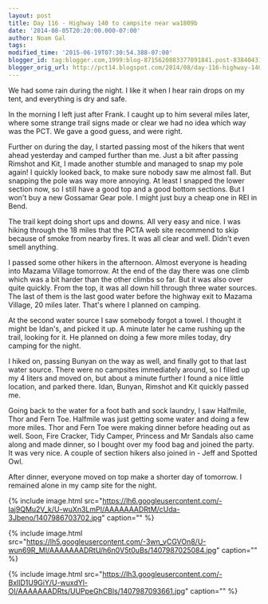 ```yaml
---
layout: post
title: Day 116 - Highway 140 to campsite near wa1809b
date: '2014-08-05T20:20:00.000-07:00'
author: Noam Gal
tags:
modified_time: '2015-06-19T07:30:54.388-07:00'
blogger_id: tag:blogger.com,1999:blog-8715620883377891841.post-8384043183203043993
blogger_orig_url: http://pct14.blogspot.com/2014/08/day-116-highway-140-to-campsite-near.html
---
```

We had some rain during the night. I like it when I hear rain drops on my tent, and everything is dry and safe.

In the morning I left just after Frank. I caught up to him several miles later, where some strange trail signs made or clear we had no idea which way was the PCT. We gave a good guess, and were right.

Further on during the day, I started passing most of the hikers that went ahead yesterday and camped further than me. Just a bit after passing Rimshot and Kit, I made another stumble and managed to snap my pole again! I quickly looked back, to make sure nobody saw me almost fall. But snapping the pole was way more annoying. At least I snapped the lower section now, so I still have a good top and a good bottom sections. But I won't buy a new Gossamar Gear pole. I might just buy a cheap one in REI in Bend.

The trail kept doing short ups and downs. All very easy and nice. I was hiking through the 18 miles that the PCTA web site recommend to skip because of smoke from nearby fires. It was all clear and well. Didn't even smell anything.

I passed some other hikers in the afternoon. Almost everyone is heading into Mazama Village tomorrow. At the end of the day there was one climb which was a bit harder than the other climbs so far. But it was also over quite quickly. From the top, it was all down hill through three water sources. The last of them is the last good water before the highway exit to Mazama Village, 20 miles later. That's where I planned on camping.

At the second water source I saw somebody forgot a towel. I thought it might be Idan's, and picked it up. A minute later he came rushing up the trail, looking for it. He planned on doing a few more miles today, dry camping for the night.

I hiked on, passing Bunyan on the way as well, and finally got to that last water source. There were no campsites immediately around, so I filled up my 4 liters and moved on, but about a minute further I found a nice little location, and parked there. Idan, Bunyan, Rimshot and Kit quickly passed me.

Going back to the water for a foot bath and sock laundry, I saw Halfmile, Thor and Fern Toe. Halfmile was just getting some water and doing a few more miles. Thor and Fern Toe were making dinner before heading out as well. Soon, Fire Cracker, Tidy Camper, Princess and Mr Sandals also came along and made dinner, so I bought over my food bag and joined the party. It was very nice. A couple of section hikers also joined in - Jeff and Spotted Owl.

After dinner, everyone moved on top make a shorter day of tomorrow. I remained alone in my camp site for the night.

{% include image.html src="https://lh6.googleusercontent.com/-Iaj9QMu2V_k/U-wuXn3LmPI/AAAAAAADRtM/cUda-3Jbeno/1407986703702.jpg" caption="" %}

{% include image.html src="https://lh5.googleusercontent.com/-3wn_vCGVOn8/U-wun69R_MI/AAAAAAADRtU/h6n0V5t0uBs/1407987025084.jpg" caption="" %}

{% include image.html src="https://lh3.googleusercontent.com/-BxlID1U9GiY/U-wuxdYl-OI/AAAAAAADRts/UUPpeGhCBls/1407987093661.jpg" caption="" %}
